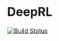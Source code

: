 # DeepRL

[![Build Status](https://travis-ci.org/etotheipluspi/DeepRL.jl.svg?branch=master)](https://travis-ci.org/etotheipluspi/DeepRL.jl)
